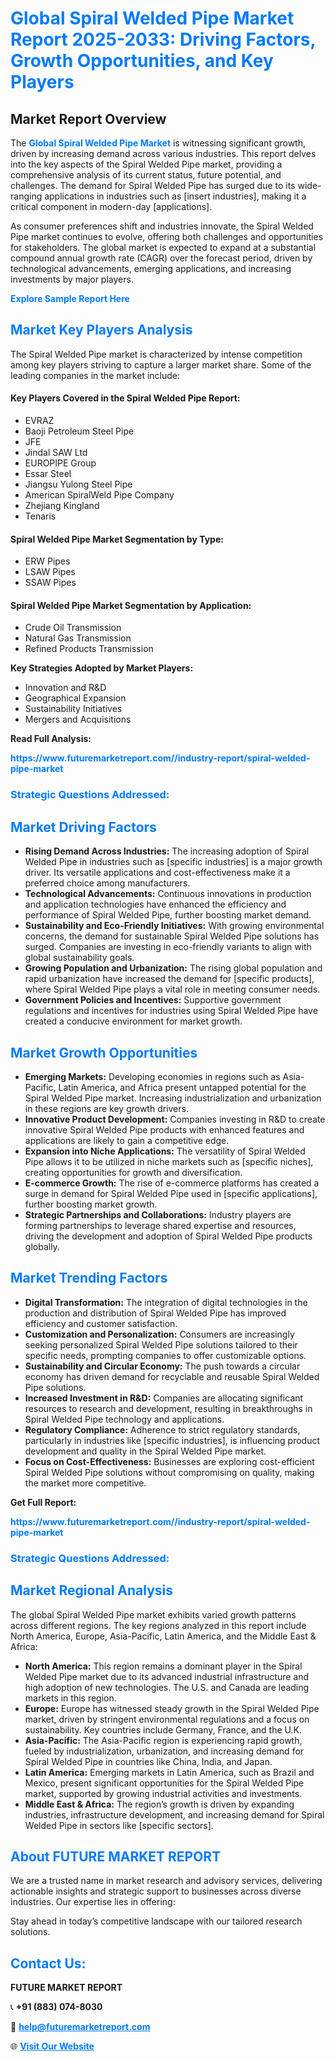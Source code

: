 <h1 style="color: #007BFF;">Global Spiral Welded Pipe Market Report 2025-2033: Driving Factors, Growth Opportunities, and Key Players</h1>

<section id="overview">
<h2>Market Report Overview</h2>
<p>The <a href="https://www.futuremarketreport.com//industry-report/spiral-welded-pipe-market" style="color: #007BFF; text-decoration: none;"><strong>Global Spiral Welded Pipe Market</strong></a> is witnessing significant growth, driven by increasing demand across various industries. This report delves into the key aspects of the Spiral Welded Pipe market, providing a comprehensive analysis of its current status, future potential, and challenges. The demand for Spiral Welded Pipe has surged due to its wide-ranging applications in industries such as [insert industries], making it a critical component in modern-day [applications].</p>
<p>As consumer preferences shift and industries innovate, the Spiral Welded Pipe market continues to evolve, offering both challenges and opportunities for stakeholders. The global market is expected to expand at a substantial compound annual growth rate (CAGR) over the forecast period, driven by technological advancements, emerging applications, and increasing investments by major players.</p>
</section>

<section id="overview">
<p><a href="https://www.futuremarketreport.com//request-sample/reportId=63888" style="color: #007BFF; text-decoration: none;"><strong>Explore Sample Report Here</strong></a></p>
</section>

<section id="key-players">
<h2 style="color: #007BFF;">Market Key Players Analysis</h2>
<p>The Spiral Welded Pipe market is characterized by intense competition among key players striving to capture a larger market share. Some of the leading companies in the market include:</p>
<h4>Key Players Covered in the Spiral Welded Pipe Report:</h4>
<ul><li>EVRAZ</li><li>Baoji Petroleum Steel Pipe</li><li>JFE</li><li>Jindal SAW Ltd</li><li>EUROPIPE Group</li><li>Essar Steel</li><li>Jiangsu Yulong Steel Pipe</li><li>American SpiralWeld Pipe Company</li><li>Zhejiang Kingland</li><li>Tenaris</li></ul>
<h4>Spiral Welded Pipe Market Segmentation by Type:</h4>
<ul><li>ERW Pipes</li><li>LSAW Pipes</li><li>SSAW Pipes</li></ul>

<h4>Spiral Welded Pipe Market Segmentation by Application:</h4>
<ul><li>Crude Oil Transmission</li><li>Natural Gas Transmission</li><li>Refined Products Transmission</li></ul>
<p><strong>Key Strategies Adopted by Market Players:</strong></p>
<ul>
<li>Innovation and R&D</li>
<li>Geographical Expansion</li>
<li>Sustainability Initiatives</li>
<li>Mergers and Acquisitions</li>
</ul>
</section>

<section>
<p><strong>Read Full Analysis: </strong></p><a href="https://www.futuremarketreport.com//industry-report/spiral-welded-pipe-market" style="color: #007BFF; text-decoration: none;"><strong>https://www.futuremarketreport.com//industry-report/spiral-welded-pipe-market</strong></a>
<h3 style="color: #007BFF;">Strategic Questions Addressed:</h3>
</section>

<section id="driving-factors">
<h2 style="color: #007BFF;">Market Driving Factors</h2>
<ul>
<li><strong>Rising Demand Across Industries:</strong> The increasing adoption of Spiral Welded Pipe in industries such as [specific industries] is a major growth driver. Its versatile applications and cost-effectiveness make it a preferred choice among manufacturers.</li>
<li><strong>Technological Advancements:</strong> Continuous innovations in production and application technologies have enhanced the efficiency and performance of Spiral Welded Pipe, further boosting market demand.</li>
<li><strong>Sustainability and Eco-Friendly Initiatives:</strong> With growing environmental concerns, the demand for sustainable Spiral Welded Pipe solutions has surged. Companies are investing in eco-friendly variants to align with global sustainability goals.</li>
<li><strong>Growing Population and Urbanization:</strong> The rising global population and rapid urbanization have increased the demand for [specific products], where Spiral Welded Pipe plays a vital role in meeting consumer needs.</li>
<li><strong>Government Policies and Incentives:</strong> Supportive government regulations and incentives for industries using Spiral Welded Pipe have created a conducive environment for market growth.</li>
</ul>
</section>

<section id="growth-opportunities">
<h2 style="color: #007BFF;">Market Growth Opportunities</h2>
<ul>
<li><strong>Emerging Markets:</strong> Developing economies in regions such as Asia-Pacific, Latin America, and Africa present untapped potential for the Spiral Welded Pipe market. Increasing industrialization and urbanization in these regions are key growth drivers.</li>
<li><strong>Innovative Product Development:</strong> Companies investing in R&D to create innovative Spiral Welded Pipe products with enhanced features and applications are likely to gain a competitive edge.</li>
<li><strong>Expansion into Niche Applications:</strong> The versatility of Spiral Welded Pipe allows it to be utilized in niche markets such as [specific niches], creating opportunities for growth and diversification.</li>
<li><strong>E-commerce Growth:</strong> The rise of e-commerce platforms has created a surge in demand for Spiral Welded Pipe used in [specific applications], further boosting market growth.</li>
<li><strong>Strategic Partnerships and Collaborations:</strong> Industry players are forming partnerships to leverage shared expertise and resources, driving the development and adoption of Spiral Welded Pipe products globally.</li>
</ul>
</section>

<section id="trending-factors">
<h2 style="color: #007BFF;">Market Trending Factors</h2>
<ul>
<li><strong>Digital Transformation:</strong> The integration of digital technologies in the production and distribution of Spiral Welded Pipe has improved efficiency and customer satisfaction.</li>
<li><strong>Customization and Personalization:</strong> Consumers are increasingly seeking personalized Spiral Welded Pipe solutions tailored to their specific needs, prompting companies to offer customizable options.</li>
<li><strong>Sustainability and Circular Economy:</strong> The push towards a circular economy has driven demand for recyclable and reusable Spiral Welded Pipe solutions.</li>
<li><strong>Increased Investment in R&D:</strong> Companies are allocating significant resources to research and development, resulting in breakthroughs in Spiral Welded Pipe technology and applications.</li>
<li><strong>Regulatory Compliance:</strong> Adherence to strict regulatory standards, particularly in industries like [specific industries], is influencing product development and quality in the Spiral Welded Pipe market.</li>
<li><strong>Focus on Cost-Effectiveness:</strong> Businesses are exploring cost-efficient Spiral Welded Pipe solutions without compromising on quality, making the market more competitive.</li>
</ul>
</section>

<section>
<p><strong>Get Full Report: </strong></p><a href="https://www.futuremarketreport.com//industry-report/spiral-welded-pipe-market" style="color: #007BFF; text-decoration: none;"><strong>https://www.futuremarketreport.com//industry-report/spiral-welded-pipe-market</strong></a>
<h3 style="color: #007BFF;">Strategic Questions Addressed:</h3>
</section>


<section id="regional-analysis">
<h2 style="color: #007BFF;">Market Regional Analysis</h2>
<p>The global Spiral Welded Pipe market exhibits varied growth patterns across different regions. The key regions analyzed in this report include North America, Europe, Asia-Pacific, Latin America, and the Middle East & Africa:</p>
<ul>
<li><strong>North America:</strong> This region remains a dominant player in the Spiral Welded Pipe market due to its advanced industrial infrastructure and high adoption of new technologies. The U.S. and Canada are leading markets in this region.</li>
<li><strong>Europe:</strong> Europe has witnessed steady growth in the Spiral Welded Pipe market, driven by stringent environmental regulations and a focus on sustainability. Key countries include Germany, France, and the U.K.</li>
<li><strong>Asia-Pacific:</strong> The Asia-Pacific region is experiencing rapid growth, fueled by industrialization, urbanization, and increasing demand for Spiral Welded Pipe in countries like China, India, and Japan.</li>
<li><strong>Latin America:</strong> Emerging markets in Latin America, such as Brazil and Mexico, present significant opportunities for the Spiral Welded Pipe market, supported by growing industrial activities and investments.</li>
<li><strong>Middle East & Africa:</strong> The region’s growth is driven by expanding industries, infrastructure development, and increasing demand for Spiral Welded Pipe in sectors like [specific sectors].</li>
</ul>
</section>

<footer>
<h2 style="color: #007BFF;">About FUTURE MARKET REPORT</h2>
<p>We are a trusted name in market research and advisory services, delivering actionable insights and strategic support to businesses across diverse industries. Our expertise lies in offering:</p>

<p>Stay ahead in today’s competitive landscape with our tailored research solutions.</p>

<h2 style="color: #007BFF;">Contact Us:</h2>
<p><strong>FUTURE MARKET REPORT</strong></p>
<p>📞 <strong>+91 (883) 074-8030</strong></p>
<p>📧 <strong><a href="mailto:help@futuremarketreport.com" style="color: #007BFF;">help@futuremarketreport.com</a></strong></p>
<p>🌐 <strong><a href="https://www.futuremarketreport.com/" style="color: #007BFF;">Visit Our Website</a></strong></p>
</footer>